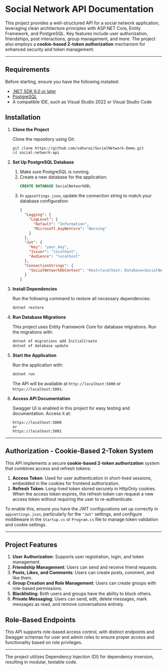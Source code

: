 # Social Network API Documentation

This project provides a well-structured API for a social network application, leveraging clean architecture principles with ASP.NET Core, Entity Framework, and PostgreSQL. Key features include user authorization, friendships, post interactions, group management, and more. The project also employs a **cookie-based 2-token authorization** mechanism for enhanced security and token management.

---

## Requirements

Before starting, ensure you have the following installed:
- [.NET SDK 6.0 or later](https://dotnet.microsoft.com/download/dotnet/6.0)
- [PostgreSQL](https://www.postgresql.org/download/)
- A compatible IDE, such as Visual Studio 2022 or Visual Studio Code

## Installation

1. **Clone the Project**

   Clone the repository using Git:
   ```bash
   git clone https://github.com/sahurai/SocialNetwork-Demo.git
   cd social-network-api
   ```

2. **Set Up PostgreSQL Database**

   1. Make sure PostgreSQL is running.
   2. Create a new database for the application:
      ```sql
      CREATE DATABASE SocialNetworkDB;
      ```
   3. In `appsettings.json`, update the connection string to match your database configuration:
      ```json
      {
        "Logging": {
          "LogLevel": {
            "Default": "Information",
            "Microsoft.AspNetCore": "Warning"
          }
        },
        "Jwt": {
          "Key": "your_key",
          "Issuer": "localhost",
          "Audience": "localhost"
        },
        "ConnectionStrings": {
          "SocialNetworkDbContext": "Host=localhost; Database=SocialNetworkDB; Username=your_username; Password=your_password"
        }
      }
      ```

3. **Install Dependencies**

   Run the following command to restore all necessary dependencies:
   ```bash
   dotnet restore
   ```

4. **Run Database Migrations**

   This project uses Entity Framework Core for database migrations. Run the migrations with:
   ```bash
   dotnet ef migrations add InitialCreate
   dotnet ef database update
   ```

5. **Start the Application**

   Run the application with:
   ```bash
   dotnet run
   ```
   The API will be available at `http://localhost:5000` or `https://localhost:5001`.

6. **Access API Documentation**

   Swagger UI is enabled in this project for easy testing and documentation. Access it at:
   ```
   https://localhost:5000
   or
   https://localhost:5001
   ```

---

## Authorization - Cookie-Based 2-Token System

This API implements a secure **cookie-based 2-token authorization** system that combines access and refresh tokens:

1. **Access Token**: Used for user authentication in short-lived sessions, embedded in the cookies for frontend authorization.
2. **Refresh Token**: Long-lived token stored securely in HttpOnly cookies. When the access token expires, the refresh token can request a new access token without requiring the user to re-authenticate.

To enable this, ensure you have the JWT configurations set up correctly in `appsettings.json`, particularly for the `"Jwt"` settings, and configure middleware in the `Startup.cs` or `Program.cs` file to manage token validation and cookie settings.

---

## Project Features

1. **User Authorization**: Supports user registration, login, and token management.
2. **Friendship Management**: Users can send and receive friend requests.
3. **Posts, Likes, and Comments**: Users can create posts, comment, and like them.
4. **Group Creation and Role Management**: Users can create groups with role-based permissions.
5. **Blacklisting**: Both users and groups have the ability to block others.
6. **Private Messaging**: Users can send, edit, delete messages, mark messages as read, and remove conversations entirely.

## Role-Based Endpoints

This API supports role-based access control, with distinct endpoints and Swagger schemas for user and admin roles to ensure proper access and functionality based on role privileges.

---

The project utilizes Dependency Injection (DI) for dependency inversion, resulting in modular, testable code.
